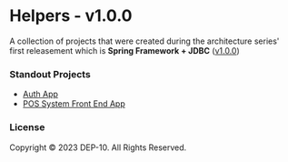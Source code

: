 # Helpers - v1.0.0
A collection of projects that were created during the architecture series' first releasement which is **Spring Framework + JDBC** ([v1.0.0](https://github.com/IJSE-Direct-Entry-Program-10/monolithic-pos/releases/tag/v1.0.0))

### Standout Projects
- [Auth App](https://github.com/IJSE-Direct-Entry-Program-10/helpers-v1.0.0/tree/main/auth-app)
- [POS System Front End App](https://github.com/IJSE-Direct-Entry-Program-10/helpers-v1.0.0/tree/main/pos-front-end)

### License
Copyright &copy; 2023 DEP-10. All Rights Reserved.
